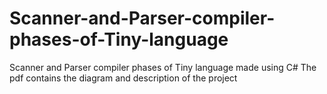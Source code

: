 # Scanner-and-Parser-compiler-phases-of-Tiny-language
Scanner and Parser compiler phases of Tiny language made using C# 
The pdf contains the diagram and description of the project 

